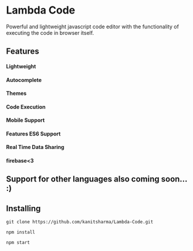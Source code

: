 # Lambda Code

Powerful and lightweight javascript code editor with the functionality of executing the code in browser itself.

## Features

#### Lightweight
#### Autocomplete
#### Themes
#### Code Execution
#### Mobile Support
#### Features ES6 Support
#### Real Time Data Sharing
#### firebase<3

## Support for other languages also coming soon... :)

## Installing

```
git clone https://github.com/kanitsharma/Lambda-Code.git
```

```
npm install
```

```
npm start
```

